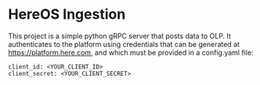 HereOS Ingestion
===

This project is a simple python gRPC server that posts data to OLP. It authenticates to the platform using credentials that can be generated at https://platform.here.com, and which must be provided in a config.yaml file:

```
client_id: <YOUR_CLIENT_ID>
client_secret: <YOUR_CLIENT_SECRET>
```
